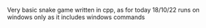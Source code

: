 Very basic snake game written in cpp, as for today 18/10/22 runs on windows only as it includes windows commands

